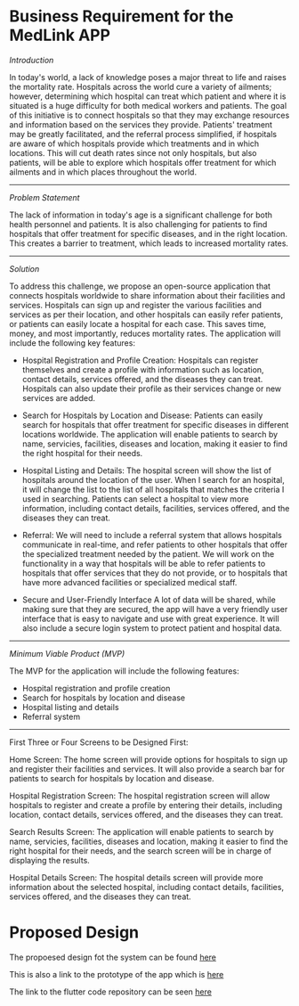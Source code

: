# Business Requirement for the MedLink APP

*Introduction*

In today's world, a lack of knowledge poses a major threat to life and raises the mortality rate. Hospitals across the world cure a variety of ailments; however, determining which hospital can treat which patient and where it is situated is a huge difficulty for both medical workers and patients. The goal of this initiative is to connect hospitals so that they may exchange resources and information based on the services they provide. Patients' treatment may be greatly facilitated, and the referral process simplified, if hospitals are aware of which hospitals provide which treatments and in which locations. This will cut death rates since not only hospitals, but also patients, will be able to explore which hospitals offer treatment for which ailments and in which places throughout the world.

----

*Problem Statement*

The lack of information in today's age is a significant challenge for both health personnel and patients. It is also challenging for patients to find hospitals that offer treatment for specific diseases, and in the right location. This creates a barrier to treatment, which leads to increased mortality rates.

----
*Solution*

To address this challenge, we propose an open-source application that connects hospitals worldwide to share information about their facilities and services. Hospitals can sign up and register the various facilities and services as per their location, and other hospitals can easily refer patients, or patients can easily locate a hospital for each case. This saves time, money, and most importantly, reduces mortality rates. The application will include the following key features:

- Hospital Registration and Profile Creation:
Hospitals can register themselves and create a profile with information such as location, contact details, services offered, and the diseases they can treat. Hospitals can also update their profile as their services change or new services are added.

- Search for Hospitals by Location and Disease:
Patients can easily search for hospitals that offer treatment for specific diseases in different locations worldwide. The application will enable patients to search by name, servicies, facilities, diseases and  location, making it easier to find the right hospital for their needs.

- Hospital Listing and Details:
The hospital screen will show the list of hospitals around the location of the user. When I search for an hospital, it will change the list to the list of all hospitals that matches the criteria I used in searching. Patients can select a hospital to view more information, including contact details, facilities, services offered, and the diseases they can treat.

- Referral:
We will need to include a referral system that allows hospitals communicate in real-time, and refer patients to other hospitals that offer the specialized treatment needed by the patient.  We will work on the functionality in a way that hospitals will be able to refer patients to hospitals that offer services that they do not provide, or to hospitals that have more advanced facilities or specialized medical staff.

- Secure and User-Friendly Interface
A lot of data will be shared, while making sure that they are secured, the app will have a very friendly user interface that is easy to navigate and use with great experience. It will also include a secure login system to protect patient and hospital data.

----
*Minimum Viable Product (MVP)*

The MVP for the application will include the following features:


- Hospital registration and profile creation
- Search for hospitals by location and disease
- Hospital listing and details
- Referral system

----
First Three or Four Screens to be Designed First:

Home Screen:
The home screen will provide options for hospitals to sign up and register their facilities and services. It will also provide a search bar for patients to search for hospitals by location and disease.

Hospital Registration Screen:
The hospital registration screen will allow hospitals to register and create a profile by entering their details, including location, contact details, services offered, and the diseases they can treat.

Search Results Screen:
The application will enable patients to search by name, servicies, facilities, diseases and  location, making it easier to find the right hospital for their needs, and the search screen will be in charge of displaying the results.

Hospital Details Screen:
The hospital details screen will provide more information about the selected hospital, including contact details, facilities, services offered, and the diseases they can treat. 



# Proposed Design
The propoesed design fot the system can be found [here](https://www.figma.com/file/v4gSYr4Uo2qPDZqCMMPCRy/Link-medic?node-id=75%3A2152&t=ZtVGoXwiMaIOf6gD-1)

This is also a link to the prototype of the app which is [here](https://www.figma.com/proto/v4gSYr4Uo2qPDZqCMMPCRy/Link-medic?node-id=212-1036&starting-point-node-id=212%3A1036)

The link to the flutter code repository can be seen [here](https://github.com/Beccamak/MedLink)